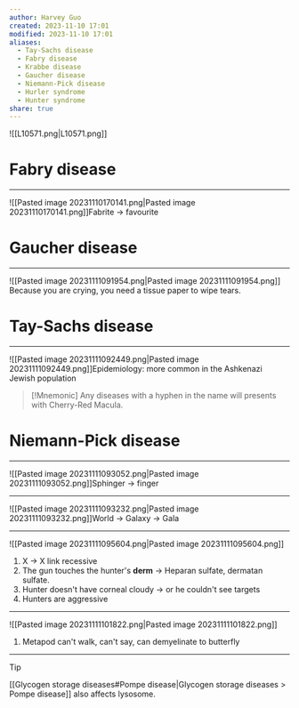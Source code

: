 ```yaml
---
author: Harvey Guo
created: 2023-11-10 17:01
modified: 2023-11-10 17:01
aliases:
  - Tay-Sachs disease
  - Fabry disease
  - Krabbe disease
  - Gaucher disease
  - Niemann-Pick disease
  - Hurler syndrome
  - Hunter syndrome
share: true
---
```

![[L10571.png|L10571.png]]
# Fabry disease
---
![[Pasted image 20231110170141.png|Pasted image 20231110170141.png]]Fabrite -> favourite

# Gaucher disease
---
![[Pasted image 20231111091954.png|Pasted image 20231111091954.png]] Because you are crying, you need a tissue paper to wipe tears.

# Tay-Sachs disease
---
![[Pasted image 20231111092449.png|Pasted image 20231111092449.png]]Epidemiology: more common in the Ashkenazi Jewish population
>[!Mnemonic] 
>Any diseases with a hyphen in the name will presents with Cherry-Red Macula.

# Niemann-Pick disease
---
![[Pasted image 20231111093052.png|Pasted image 20231111093052.png]]Sphinger -> finger

---
![[Pasted image 20231111093232.png|Pasted image 20231111093232.png]]World -> Galaxy -> Gala

---
![[Pasted image 20231111095604.png|Pasted image 20231111095604.png]]
1. X -> X link recessive
2. The gun touches the hunter's **derm** -> Heparan sulfate, dermatan sulfate.
3. Hunter doesn't have corneal cloudy -> or he couldn't see targets
4. Hunters are aggressive

---
![[Pasted image 20231111101822.png|Pasted image 20231111101822.png]]
1. Metapod can't walk, can't say, can demyelinate to butterfly

---
>[!tip] 
>[[Glycogen storage diseases#Pompe disease|Glycogen storage diseases > Pompe disease]] also affects lysosome.